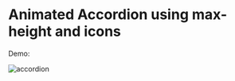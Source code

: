 # Animated Accordion using max-height and icons

Demo:

![accordion](https://github.com/thedevsafaf/frontend-practices-and-challenges/assets/85129653/75d5da23-22e5-4cbf-ac94-1a1888fbbf1b)
